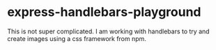 # express-handlebars-playground

This is not super complicated. I am working with handlebars to try and create images using a css framework from npm.